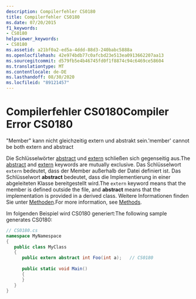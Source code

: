 ```yaml
---
description: Compilerfehler CS0180
title: Compilerfehler CS0180
ms.date: 07/20/2015
f1_keywords:
- CS0180
helpviewer_keywords:
- CS0180
ms.assetid: a21bf0a2-ed5a-4ddd-88d3-240babc5888a
ms.openlocfilehash: 42e974bdb77c0afcbd23e513ea0913662207aa13
ms.sourcegitcommit: d579fb5e4b46745fd0f1f8874c94c6469ce58604
ms.translationtype: MT
ms.contentlocale: de-DE
ms.lasthandoff: 08/30/2020
ms.locfileid: "89121457"
---
```

# <a name="compiler-error-cs0180"></a><span data-ttu-id="5b942-103">Compilerfehler CS0180</span><span class="sxs-lookup"><span data-stu-id="5b942-103">Compiler Error CS0180</span></span>
<span data-ttu-id="5b942-104">"Member" kann nicht gleichzeitig extern und abstrakt sein.</span><span class="sxs-lookup"><span data-stu-id="5b942-104">'member' cannot be both extern and abstract</span></span>  
  
 <span data-ttu-id="5b942-105">Die Schlüsselwörter [abstract](../language-reference/keywords/abstract.md) und [extern](../language-reference/keywords/extern.md) schließen sich gegenseitig aus.</span><span class="sxs-lookup"><span data-stu-id="5b942-105">The [abstract](../language-reference/keywords/abstract.md) and [extern](../language-reference/keywords/extern.md) keywords are mutually exclusive.</span></span> <span data-ttu-id="5b942-106">Das Schlüsselwort `extern` bedeutet, dass der Member außerhalb der Datei definiert ist. Das Schlüsselwort **abstract** bedeutet, dass die Implementierung in einer abgeleiteten Klasse bereitgestellt wird.</span><span class="sxs-lookup"><span data-stu-id="5b942-106">The `extern` keyword means that the member is defined outside the file, and **abstract** means that the implementation is provided in a derived class.</span></span> <span data-ttu-id="5b942-107">Weitere Informationen finden Sie unter [Methoden](../programming-guide/classes-and-structs/methods.md).</span><span class="sxs-lookup"><span data-stu-id="5b942-107">For more information, see [Methods](../programming-guide/classes-and-structs/methods.md).</span></span>  
  
 <span data-ttu-id="5b942-108">Im folgenden Beispiel wird CS0180 generiert:</span><span class="sxs-lookup"><span data-stu-id="5b942-108">The following sample generates CS0180:</span></span>  
  
```csharp  
// CS0180.cs  
namespace MyNamespace  
{  
   public class MyClass  
   {  
      public extern abstract int Foo(int a);   // CS0180  
  
      public static void Main()  
      {  
      }  
   }  
}  
```
